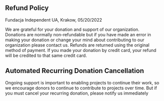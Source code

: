 ## Refund Policy

Fundacja Independent UA, Krakow, 05/20/2022

We are grateful for your donation and support of our organization. Donations are normally non-refundable but if you have made an error in making your donation or change your mind about contributing to our organization please contact us. Refunds are returned using the original method of payment. If you made your donation by credit card, your refund will be credited to that same credit card.

## Automated Recurring Donation Cancellation

Ongoing support is important to enabling projects to continue their work, so we encourage donors to continue to contribute to projects over time. But if you must cancel your recurring donation, please notify us immediately
